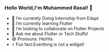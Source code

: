 ### Hello World,I'm Muhammed Rasal! 👋

<!--
**Muhammed-Rasal/Muhammed-Rasal** is a ✨ _special_ ✨ repository because its `README.md` (this file) appears on your GitHub profile.
-- 🤔 I’m looking for help with ...
- 📫 How to reach me: LinkedIn:
Here are some ideas to get you started:-->

- 🔭 I’m currently Doing Internship from Edapt
- 🌱 I’m currently learning Flutter
- 👯 I’m looking to collaborate on Flutter Projects
- 💬 Ask me about Flutter or Tech Stuffs!
- 😄 Pronouns: He/His
- ⚡ Fun fact:Everthing is not a widget!

